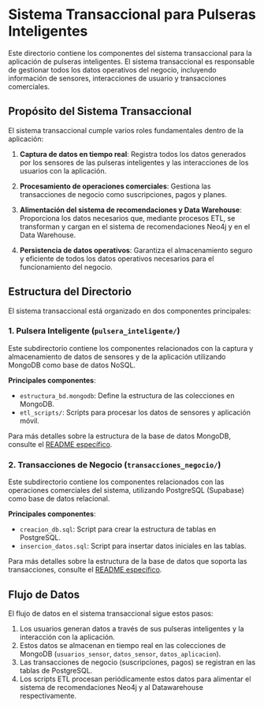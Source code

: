 # Sistema Transaccional para Pulseras Inteligentes

Este directorio contiene los componentes del sistema transaccional para la aplicación de pulseras inteligentes. El sistema transaccional es responsable de gestionar todos los datos operativos del negocio, incluyendo información de sensores, interacciones de usuario y transacciones comerciales.

## Propósito del Sistema Transaccional

El sistema transaccional cumple varios roles fundamentales dentro de la aplicación:

1. **Captura de datos en tiempo real**: Registra todos los datos generados por los sensores de las pulseras inteligentes y las interacciones de los usuarios con la aplicación.

2. **Procesamiento de operaciones comerciales**: Gestiona las transacciones de negocio como suscripciones, pagos y planes.

3. **Alimentación del sistema de recomendaciones y Data Warehouse**: Proporciona los datos necesarios que, mediante procesos ETL, se transforman y cargan en el sistema de recomendaciones Neo4j y en el Data Warehouse.

4. **Persistencia de datos operativos**: Garantiza el almacenamiento seguro y eficiente de todos los datos operativos necesarios para el funcionamiento del negocio.

## Estructura del Directorio

El sistema transaccional está organizado en dos componentes principales:

### 1. Pulsera Inteligente (`pulsera_inteligente/`)

Este subdirectorio contiene los componentes relacionados con la captura y almacenamiento de datos de sensores y de la aplicación utilizando MongoDB como base de datos NoSQL.

**Principales componentes**:
- `estructura_bd.mongodb`: Define la estructura de las colecciones en MongoDB.
- `etl_scripts/`: Scripts para procesar los datos de sensores y aplicación móvil.

Para más detalles sobre la estructura de la base de datos MongoDB, consulte el [README específico](./pulsera_inteligente/README.md).

### 2. Transacciones de Negocio (`transacciones_negocio/`)

Este subdirectorio contiene los componentes relacionados con las operaciones comerciales del sistema, utilizando PostgreSQL (Supabase) como base de datos relacional.

**Principales componentes**:
- `creacion_db.sql`: Script para crear la estructura de tablas en PostgreSQL.
- `insercion_datos.sql`: Script para insertar datos iniciales en las tablas.

Para más detalles sobre la estructura de la base de datos que soporta las transacciones, consulte el [README específico](./transacciones_negocio/README.md).

## Flujo de Datos

El flujo de datos en el sistema transaccional sigue estos pasos:

1. Los usuarios generan datos a través de sus pulseras inteligentes y la interacción con la aplicación.
2. Estos datos se almacenan en tiempo real en las colecciones de MongoDB (`usuarios_sensor`, `datos_sensor`, `datos_aplicacion`).
3. Las transacciones de negocio (suscripciones, pagos) se registran en las tablas de PostgreSQL.
4. Los scripts ETL procesan periódicamente estos datos para alimentar el sistema de recomendaciones Neo4j y al Datawarehouse respectivamente.

